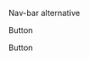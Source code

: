 Nav-bar alternative

<div>
  <span>

<button1
type='button'>
Button
</button1>

<button2
type='button'>
Button
</button2>

  </span>
</div>